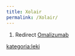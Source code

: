 ```yaml
---
title: Xolair
permalink: /Xolair/
---
```


1.  Redirect [Omalizumab](/atopedia/Omalizumab "wikilink")

[kategoria:leki](/atopedia/kategoria:leki "wikilink")